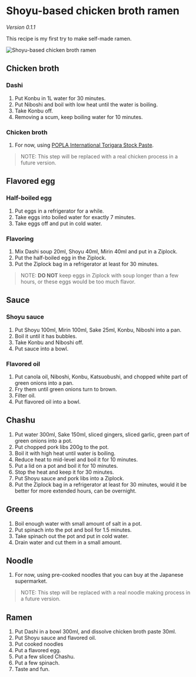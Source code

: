 # Shoyu-based chicken broth ramen

*Version 0.1.1*

This recipe is my first try to make self-made ramen.

![Shoyu-based chicken broth ramen](https://pbs.twimg.com/media/DvZQrF5UYAA8yuv?format=jpg&name=small)

## Chicken broth

### Dashi

1. Put Konbu in 1L water for 30 minutes.
1. Put Niboshi and boil with low heat until the water is boiling.
1. Take Konbu off.
1. Removing a scum, keep boiling water for 10 minutes.

### Chicken broth

1. For now, using [POPLA International Torigara Stock Paste](https://www.popla.com/new-products/torigara-stock-paste).

> NOTE: This step will be replaced with a real chicken process in a future version.

## Flavored egg

### Half-boiled egg

1. Put eggs in a refrigerator for a while.
1. Take eggs into boiled water for exactly 7 minutes.
1. Take eggs off and put in cold water.

### Flavoring

1. Mix Dashi soup 20ml, Shoyu 40ml, Mirin 40ml and put in a Ziplock.
1. Put the half-boiled egg in the Ziplock.
1. Put the Ziplock bag in a refrigerator at least for 30 minutes.

> NOTE: **DO NOT** keep eggs in Ziplock with soup longer than a few hours, or these eggs would be too much flavor.

## Sauce

### Shoyu sauce

1. Put Shoyu 100ml, Mirin 100ml, Sake 25ml, Konbu, Niboshi into a pan.
1. Boil it until it has bubbles.
1. Take Konbu and Niboshi off.
1. Put sauce into a bowl.

### Flavored oil

1. Put canola oil, Niboshi, Konbu, Katsuobushi, and chopped white part of green onions into a pan.
1. Fry them until green onions turn to brown.
1. Filter oil.
1. Put flavored oil into a bowl.

## Chashu

1. Put water 300ml, Sake 150ml, sliced gingers, sliced garlic, green part of green onions into a pot.
1. Put chopped pork libs 200g to the pot.
1. Boil it with high heat until water is boiling.
1. Reduce heat to mid-level and boil it for 10 minutes.
1. Put a lid on a pot and boil it for 10 minutes.
1. Stop the heat and keep it for 30 minutes.
1. Put Shoyu sauce and pork libs into a Ziplock.
1. Put the Ziplock bag in a refrigerator at least for 30 minutes, would it be better for more extended hours, can be overnight.

## Greens

1. Boil enough water with small amount of salt in a pot.
1.  Put spinach into the pot and boil for 1.5 minutes.
1. Take spinach out the pot and put in cold water.
1. Drain water and cut them in a small amount.

## Noodle

1. For now, using pre-cooked noodles that you can buy at the Japanese supermarket.

> NOTE: This step will be replaced with a real noodle making process in a future version.

## Ramen

1. Put Dashi in a bowl 300ml, and dissolve chicken broth paste 30ml.
1. Put Shoyu sauce and flavored oil.
1. Put cooked noodles
1. Put a flavored egg.
1. Put a few sliced Chashu.
1. Put a few spinach.
1. Taste and fun.

